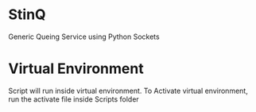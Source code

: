 # StinQ
Generic Queing Service using Python Sockets

# Virtual Environment
Script will run inside virtual environment.
To Activate virtual environment, run the activate file inside Scripts folder